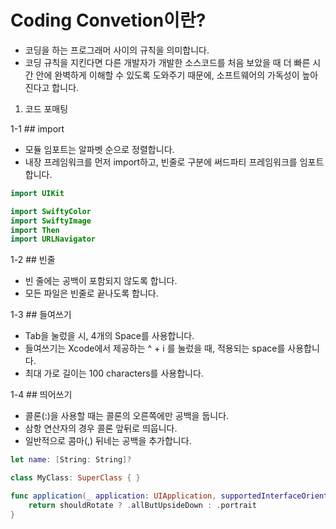 # Coding Convetion이란?
- 코딩을 하는 프로그래머 사이의 규칙을 의미합니다.
- 코딩 규칙을 지킨다면 다른 개발자가 개발한 소스코드를 처음 보았을 때 더 빠른 시간 안에 완벽하게 이해할 수 있도록 도와주기 때문에, 소프트웨어의 가독성이 높아진다고 합니다.

1. 코드 포매팅

1-1 ## import 
- 모듈 임포트는 알파벳 순으로 정렬합니다.
- 내장 프레임워크를 먼저 import하고, 빈줄로 구분에 써드파티 프레임워크를 임포트 합니다.

```swift
import UIKit

import SwiftyColor
import SwiftyImage
import Then
import URLNavigator

```
1-2 ## 빈줄
- 빈 줄에는 공백이 포함되지 않도록 합니다.
- 모든 파일은 빈줄로 끝나도록 합니다.

1-3 ## 들여쓰기 
- Tab을 눌렀을 시, 4개의 Space를 사용합니다.
- 들여쓰기는 Xcode에서 제공하는 ^ + i 를 눌렀을 때, 적용되는 space를 사용합니다.
- 최대 가로 길이는 100 characters를 사용합니다.

1-4 ## 띄어쓰기
- 콜론(:)을 사용할 때는 콜론의 오른쪽에만 공백을 둡니다.
- 삼항 연산자의 경우 콜론 앞뒤로 띄웁니다. 
- 일반적으로 콤마(,) 뒤네는 공백을 추가합니다.

```swift
let name: [String: String]?

class MyClass: SuperClass { } 

func application(_ application: UIApplication, supportedInterfaceOrientationsFor window: UIWindow?) -> UIInterfaceOrientationMask {
	return shouldRotate ? .allButUpsideDown : .portrait
}

```

